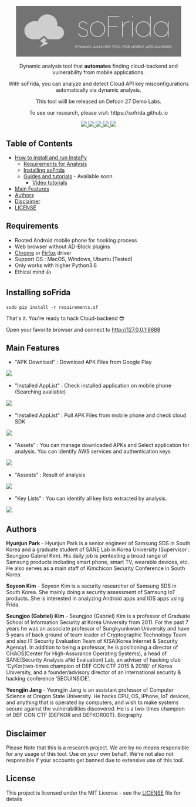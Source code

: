 
<p align="center">
  <img src="static/soFrida_Logo.png" width="450">
  <p align="center">Dynamic analysis tool that <b>automates</b> finding cloud-backend and vulnerability from mobile applications.<p>
 <p align="center"> With soFrida, you can analyze and detect Cloud API key misconfigurations automatically via dynamic analysis.<P>
<p align="center">This tool willl be released on Defcon 27 Demo Labs.<P>
<p align="center">To see our research, please visit: https://sofrida.github.io<P>


  <p align="center">
    <a href="LICENSE">
      <img src="https://img.shields.io/badge/license-GPLv3-blue.svg" />
    </a>
    <a href="https://frida.re">
    	<img src="https://img.shields.io/badge/Powered%20by-Frida-red" />
    </a>
    <a href="https://github.com/SeleniumHQ/selenium">
      <img src="https://img.shields.io/badge/built%20with-Selenium-yellow.svg" />
    </a>
    <a href="https://www.python.org/">
    	<img src="https://img.shields.io/badge/built%20with-Python3-red.svg" />
    </a>
    <a href="https://socket.io">
    	<img src="https://img.shields.io/badge/Logging%20with-socketio-orange.svg" />
    </a>
  </p>
</p>


## Table of Contents
- [How to install and run InstaPy](#installation)
  * [Requirements for Analysis](#requirements)
  * [Installing soFrida](#installation)
  * [Guides and tutorials](#guides) - Available soon.
    * [Video tutorials](#video-tutorials)
- [Main Features](#main-features)
- [Authors](#authors)
- [Disclaimer](#disclaimer)
- [LICENSE](#license)

## Requirements
* Rooted Android mobile phone for hooking process
* Web browser without AD-Block plugins
* [Chrome](https://chromedriver.chromium.org/downloads) or [Firfox](https://github.com/mozilla/geckodriver/releases) driver 
* Support OS : MacOS, Windows, Ubuntu (Tested)
* Only works with higher Python3.6
* Ethical mind 👍

## Installing soFrida
```sudo pip install -r requirements.sf```

That's it. You're ready to hack Cloud-backend 😎

Open your favorite browser and connect to http://127.0.0.1:8888

## Main Features
- "APK Download" : Download APK Files from Google Play
<img src = 'static/apk_download.png'>

- "Installed AppList" : Check installed application on mobile phone (Searching available)
<img src = 'static/installed_list.png'>

- "Installed AppList" : Pull APK Files from mobile phone and check cloud SDK
<img src = 'static/pull_from_mobile.png'>

- "Assets" : You can manage downloaded APKs and Select application for analysis. 
You can identify AWS services and authentication keys
<img src = 'static/select_apk_for_analysis.png'>

- "Assests" : Result of analysis
<img src = 'static/analyze.png'>

- "Key Lists" : You can identify all key lists extracted by analysis.
<img src = 'static/key_lists.png'>

## Authors
**Hyunjun Park** - Hyunjun Park is a senior engineer of Samsung SDS in South Korea and a graduate student of SANE Lab in Korea University (Supervisor : Seungjoo Gabriel Kim). His daily job is pentesting a broad range of Samsung products including smart phone, smart TV, wearable devices, etc. He also serves as a main staff of Kimchicon Security Conference in South Korea.

**Soyeon Kim** - Soyeon Kim is a security researcher of Samsung SDS in South Korea. She mainly doing a security assessment of Samsung IoT products. She is interested in analyzing Android apps and IOS apps using Frida.

**Seungjoo (Gabriel) Kim** - Seungjoo (Gabriel) Kim is a professor of Graduate School of Information Security at Korea University from 2011. For the past 7 years he was an associate professor of Sungkyunkwan University and have 5 years of back ground of team leader of Cryptographic Technology Team and also IT Security Evaluation Team of KISA(Korea Internet & Security Agency). In addition to being a professor, he is positioning a director of CHAOS(Center for High-Assurance Operating Systems), a head of SANE(Security Analysis aNd Evaluation) Lab, an adviser of hacking club ‘CyKor(two-times champion of DEF CON CTF 2015 & 2018)’ of Korea University, and a founder/advisory director of an international security & hacking conference ‘SECUINSIDE’. 

**Yeongjin Jang** - Yeongjin Jang is an assistant professor of Computer Science at Oregon State University. He hacks CPU, OS, iPhone, IoT devices, and anything that is operated by computers, and wish to make systems secure against the vulnerabilities discovered. He is a two-times champion of DEF CON CTF (DEFKOR and DEFKOR00T). Biography

## Disclaimer
Please Note that this is a research project. We are by no means responsible for any usage of this tool. Use on your own behalf. We're not also not responsible if your accounts get banned due to extensive use of this tool.


## License
This project is licensed under the MIT License - see the [LICENSE](LICENSE) file for details

